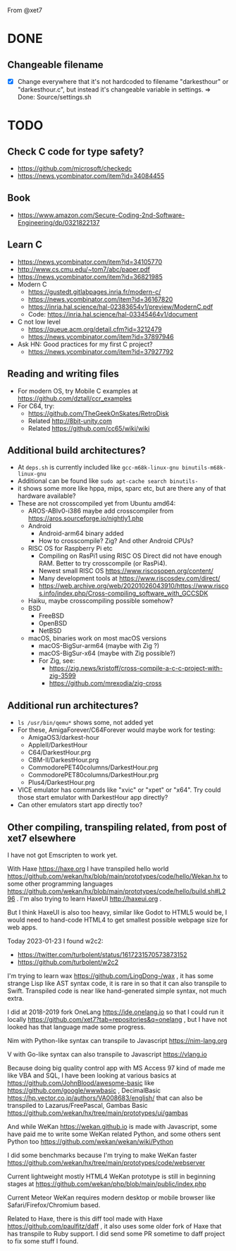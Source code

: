 From @xet7

# DONE

## Changeable filename

- [X] Change everywhere that it's not hardcoded to filename "darkesthour" or "darkesthour.c",
  but instead it's changeable variable in settings. => Done: Source/settings.sh

# TODO

## Check C code for type safety?

- https://github.com/microsoft/checkedc
- https://news.ycombinator.com/item?id=34084455

## Book

- https://www.amazon.com/Secure-Coding-2nd-Software-Engineering/dp/0321822137

## Learn C

- https://news.ycombinator.com/item?id=34105770
- http://www.cs.cmu.edu/~tom7/abc/paper.pdf
- https://news.ycombinator.com/item?id=36821985
- Modern C
  - https://gustedt.gitlabpages.inria.fr/modern-c/
  - https://news.ycombinator.com/item?id=36167820
  - https://inria.hal.science/hal-02383654v1/preview/ModernC.pdf
  - Code: https://inria.hal.science/hal-03345464v1/document
- C not low level
  - https://queue.acm.org/detail.cfm?id=3212479
  - https://news.ycombinator.com/item?id=37897946
- Ask HN: Good practices for my first C project?
  - https://news.ycombinator.com/item?id=37927792

## Reading and writing files

- For modern OS, try Mobile C examples at https://github.com/dztall/ccr_examples
- For C64, try:
  - https://github.com/TheGeekOnSkates/RetroDisk
  - Related http://8bit-unity.com
  - Related https://github.com/cc65/wiki/wiki

## Additional build architectures?

- At `deps.sh` is currently included like `gcc-m68k-linux-gnu binutils-m68k-linux-gnu`
- Additional can be found like `sudo apt-cache search binutils-`
- it shows some more like hppa, mips, sparc etc, but are there any of that hardware available?
- These are not crosscompiled yet from Ubuntu amd64:
  - AROS-ABIv0-i386 maybe add crosscompiler from https://aros.sourceforge.io/nightly1.php
  - Android
    - Android-arm64 binary added
    - How to crosscompile? Zig? And other Android CPUs?
  - RISC OS for Raspberry Pi etc
    - Compiling on RasPi1 using RISC OS Direct did not have enough RAM. Better to try crosscompile (or RasPi4).
    - Newest small RISC OS https://www.riscosopen.org/content/
    - Many development tools at https://www.riscosdev.com/direct/
    - https://web.archive.org/web/20201026043910/https://www.riscos.info/index.php/Cross-compiling_software_with_GCCSDK
  - Haiku, maybe crosscompiling possible somehow?
  - BSD
    - FreeBSD
    - OpenBSD
    - NetBSD
  - macOS, binaries work on most macOS versions
    - macOS-BigSur-arm64 (maybe with Zig ?)
    - macOS-BigSur-x64   (maybe with Zig possible?)
    - For Zig, see:
      - https://zig.news/kristoff/cross-compile-a-c-c-project-with-zig-3599
      - https://github.com/mrexodia/zig-cross

## Additional run architectures?

- `ls /usr/bin/qemu*` shows some, not added yet
- For these, AmigaForever/C64Forever would maybe work for testing:
  - AmigaOS3/darkest-hour
  - AppleII/DarkestHour
  - C64/DarkestHour.prg
  - CBM-II/DarkestHour.prg
  - CommodorePET40columns/DarkestHour.prg
  - CommodorePET80columns/DarkestHour.prg
  - Plus4/DarkestHour.prg
- VICE emulator has commands like "xvic" or "xpet" or "x64". Try could those start emulator with DarkestHour app directly?
- Can other emulators start app directly too?

## Other compiling, transpiling related, from post of xet7 elsewhere

I have not got Emscripten to work yet.

With Haxe https://haxe.org I have transpiled hello world
https://github.com/wekan/hx/blob/main/prototypes/code/hello/Wekan.hx to
some other programming languages https://github.com/wekan/hx/blob/main/prototypes/code/hello/build.sh#L296 .
I'm also trying to learn HaxeUI http://haxeui.org .

But I think HaxeUI is also too heavy, similar like Godot to HTML5 would be,
I would need to hand-code HTML4 to get smallest possible webpage size for web apps.

Today 2023-01-23 I found w2c2:

- https://twitter.com/turbolent/status/1617231570573873152
- https://github.com/turbolent/w2c2

I'm trying to learn wax https://github.com/LingDong-/wax , it has some
strange Lisp like AST syntax code, it is rare in so that it can also transpile to Swift.
Transpiled code is near like hand-generated simple syntax, not much extra.

I did at 2018-2019 fork OneLang https://ide.onelang.io so that I could run it
locally https://github.com/xet7?tab=repositories&q=onelang ,
but I have not looked has that language made some progress.

Nim with Python-like syntax can transpile to Javascript https://nim-lang.org

V with Go-like syntax can also transpile to Javascript https://vlang.io

Because doing big quality control app with MS Access 97 kind of made me like VBA and SQL,
I have been looking at various basics at https://github.com/JohnBlood/awesome-basic
like https://github.com/google/wwwbasic , DecimalBasic https://hp.vector.co.jp/authors/VA008683/english/
that can also be transpiled to Lazarus/FreePascal, Gambas Basic https://github.com/wekan/hx/tree/main/prototypes/ui/gambas

And while WeKan https://wekan.github.io is made with Javascript, some have paid me to write some
WeKan related Python, and some others sent Python too https://github.com/wekan/wekan/wiki/Python

I did some benchmarks because I'm trying to make WeKan faster https://github.com/wekan/hx/tree/main/prototypes/code/webserver

Current lightweight mostly HTML4 WeKan prototype is still in beginning stages at https://github.com/wekan/php/blob/main/public/index.php

Current Meteor WeKan requires modern desktop or mobile browser like Safari/Firefox/Chromium based.

Related to Haxe, there is this diff tool made with Haxe https://github.com/paulfitz/daff ,
it also uses some older fork of Haxe that has transpile to Ruby support.
I did send some PR sometime to daff project to fix some stuff I found.
